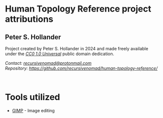 # Human Topology Reference project attributions




## Peter S. Hollander

Project created by Peter S. Hollander in 2024 and made freely available under the [*CC0 1.0 Universal*][URL-CC0] public domain dedication.

*Contact: <recursivenomad@protonmail.com>*  
*Repository: <https://github.com/recursivenomad/human-topology-reference/>*

&nbsp;




# Tools utilized

- [GIMP][URL-GIMP] - Image editing




[URL-CC0]: <https://creativecommons.org/publicdomain/zero/1.0/>

[URL-GIMP]: <https://www.gimp.org/>
